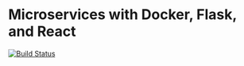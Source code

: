 # Microservices with Docker, Flask, and React

[![Build Status](https://travis-ci.org/artbataev/testdriven-app.svg?branch=master)](https://travis-ci.org/artbataev/testdriven-app)
